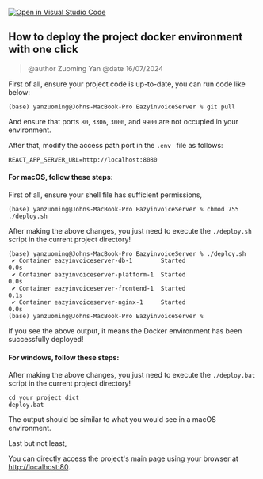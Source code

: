 [![Open in Visual Studio Code](https://classroom.github.com/assets/open-in-vscode-718a45dd9cf7e7f842a935f5ebbe5719a5e09af4491e668f4dbf3b35d5cca122.svg)](https://classroom.github.com/online_ide?assignment_repo_id=15170889&assignment_repo_type=AssignmentRepo)

## How to deploy the project docker environment with one click

> @author Zuoming Yan @date 16/07/2024

First of all, ensure your project code is up-to-date, you can run code like below:

```
(base) yanzuoming@Johns-MacBook-Pro EazyinvoiceServer % git pull
```

And ensure that ports `80`, `3306`, `3000`, and `9900` are not occupied in your environment.

After that, modify the access path port in the `.env ` file as follows:

```
REACT_APP_SERVER_URL=http://localhost:8080
```

#### For macOS, follow these steps:

First of all, ensure your shell file has sufficient permissions, 

```
(base) yanzuoming@Johns-MacBook-Pro EazyinvoiceServer % chmod 755 ./deploy.sh 
```

After making the above changes, you just need to execute the `./deploy.sh` script in the current project directory!

```
(base) yanzuoming@Johns-MacBook-Pro EazyinvoiceServer % ./deploy.sh 
 ✔ Container eazyinvoiceserver-db-1        Started                                                                                                                                               0.0s 
 ✔ Container eazyinvoiceserver-platform-1  Started                                                                                                                                               0.0s 
 ✔ Container eazyinvoiceserver-frontend-1  Started                                                                                                                                               0.1s 
 ✔ Container eazyinvoiceserver-nginx-1     Started                                                                                                                                               0.0s 
(base) yanzuoming@Johns-MacBook-Pro EazyinvoiceServer % 
```

If you see the above output, it means the Docker environment has been successfully deployed!

#### For windows, follow these steps:

After making the above changes, you just need to execute the `./deploy.bat` script in the current project directory!

```
cd your_project_dict
deploy.bat
```

The output should be similar to what you would see in a macOS environment.

Last but not least,

You can directly access the project's main page using your browser at [http://localhost:80](http://localhost:80).

